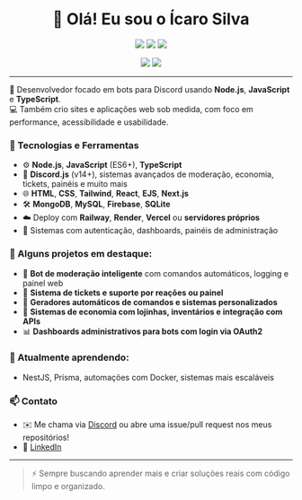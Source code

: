 
<h1 align="center">👋 Olá! Eu sou o Ícaro Silva</h1>

<p align="center">
  <img src="https://img.shields.io/badge/Node.js-339933?style=for-the-badge&logo=nodedotjs&logoColor=white" />
  <img src="https://img.shields.io/badge/JavaScript-F7DF1E?style=for-the-badge&logo=javascript&logoColor=black" />
  <img src="https://img.shields.io/badge/Discord.js-5865F2?style=for-the-badge&logo=discord&logoColor=white" />
</p>

<p align="center">
  <img src="https://github-readme-stats.vercel.app/api?username=icarofffffts&show_icons=true&theme=github_dark" />
  <img src="https://github-readme-stats.vercel.app/api/top-langs/?username=icarofffffts&layout=compact&theme=github_dark" />
</p>

---

🎯 Desenvolvedor focado em bots para Discord usando **Node.js**, **JavaScript** e **TypeScript**.  
💻 Também crio sites e aplicações web sob medida, com foco em performance, acessibilidade e usabilidade.

### 🚀 Tecnologias e Ferramentas
- ⚙️ **Node.js**, **JavaScript** (ES6+), **TypeScript**
- 🤖 **Discord.js** (v14+), sistemas avançados de moderação, economia, tickets, painéis e muito mais
- 🌐 **HTML**, **CSS**, **Tailwind**, **React**, **EJS**, **Next.js**
- 🛠️ **MongoDB**, **MySQL**, **Firebase**, **SQLite**
- ☁️ Deploy com **Railway**, **Render**, **Vercel** ou **servidores próprios**
- 🔐 Sistemas com autenticação, dashboards, painéis de administração

### 📌 Alguns projetos em destaque:
- 🧠 **Bot de moderação inteligente** com comandos automáticos, logging e painel web
- 💬 **Sistema de tickets e suporte por reações ou painel**
- 🧾 **Geradores automáticos de comandos e sistemas personalizados**
- 🛒 **Sistemas de economia com lojinhas, inventários e integração com APIs**
- 📊 **Dashboards administrativos para bots com login via OAuth2**

### 🌱 Atualmente aprendendo:
- NestJS, Prisma, automações com Docker, sistemas mais escaláveis

### 📫 Contato
- ✉️ Me chama via [Discord](https://discord.com/users/icaropjl) ou abre uma issue/pull request nos meus repositórios!
- 💼 [LinkedIn](https://www.linkedin.com/in/icaro-fernandes-b64300252)

---

> ⚡ Sempre buscando aprender mais e criar soluções reais com código limpo e organizado.
